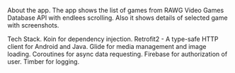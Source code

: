 About the app. 
The app shows the list of games from RAWG Video Games Database API with endlees scrolling. 
Also it shows details of selected game with screenshots.

Tech Stack. 
Koin for dependency injection.
Retrofit2 - A type-safe HTTP client for Android and Java.
Glide for media management and image loading.
Coroutines for async data requesting.
Firebase for authorization of user.
Timber for logging.
